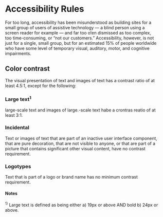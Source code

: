 # Accessibility Rules
For too long, accessibility has been misunderstood as building sites for a small group of users of assistive technology — a blind person using a screen reader for example — and far too o!en dismissed as too complex, too time-consuming, or “not our customers.” Accessibility, however, is not just for a single, small group, but for an estimated 15% of people worldwide who have some level of temporary visual, auditory, motor, and cognitive impairments.

## Color contrast
The visual presentation of text and images of text has a contrast ratio of at least 4.5:1, except for the following:

### Large text<sup>1</sup>
large-scale text and images of large.-scale text habe a crontras reatio of at least 3:1.

### Incidental
Text or images of text that are part of an inactive user interface component, that are pure decoration, that are not visible to anyone, or that are part of a picture that contains significant other visual content, have no contrast requirement.

### Logotypes
Text that is part of a logo or brand name has no minimum contrast requirement.

#### Notes
<sup>1)</sup> Large text is defined as being either a) 19px or above AND bold b) 24px or above.
